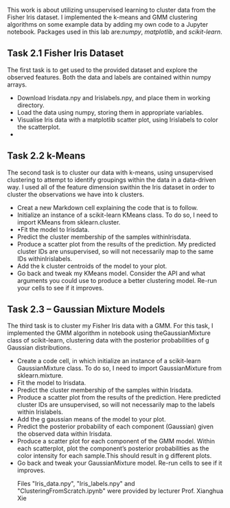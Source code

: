 This work is about utilizing unsupervised learning to cluster data from the Fisher Iris dataset. I implemented the k-means and GMM clustering algorithms on some example data by adding my own code to a Jupyter notebook.  Packages used in this lab are:<i>numpy</i>, <i>matplotlib</i>, and <i>scikit-learn</i>.

## Task 2.1 Fisher Iris Dataset
The first task is to get used to the provided dataset and explore the observed features.  Both the data and labels are contained within numpy arrays. 
<ul>
  <li>Download Irisdata.npy and Irislabels.npy, and place them in working directory.</li>
  <li>Load the data using numpy, storing them in appropriate variables.</li>
  <li>Visualise Iris data with a matplotlib scatter plot, using Irislabels to color the scatterplot.<li>
</ul>


## Task 2.2 k-Means 
The second task is to cluster our data with k-means, using unsupervised clustering to attempt to identify groupings within the data in a data-driven way.  I used all of the feature dimension swithin the Iris dataset in order to cluster the observations we have into k clusters.
<ul>
  <li>Creat a new Markdown cell explaining the code that is to follow.</li>
  <li>Initialize an  instance of  a scikit-learn KMeans class. To do so, I need to import KMeans from sklearn.cluster.</li>
  <li>•Fit the model to Irisdata.</li>
  <li>Predict the cluster membership of the samples withinIrisdata.</li>
  <li>Produce a scatter plot from the results of the prediction. My predicted cluster IDs are unsupervised, so will not necessarily map to the same IDs withinIrislabels.</li>
  <li>Add the k cluster centroids of the model to your plot.</li>
  <li>Go back and tweak my KMeans model.  Consider the API and what arguments you could use to produce a better clustering model.  Re-run your cells to see if it improves.</li>
</ul>

## Task 2.3 – Gaussian Mixture Models

The third task is to cluster my Fisher Iris data with a GMM. For this task, I implemented the GMM algorithm in notebook using theGaussianMixture class of scikit-learn, clustering data with the posterior probabilities of g Gaussian distributions.
<ul>
  <li>Create a code cell, in which initialize an instance of a scikit-learn GaussianMixture class. To do so, I need to import GaussianMixture from sklearn.mixture.</li>
  <li>Fit the model to Irisdata.</li>
  <li>Predict the cluster membership of the samples within Irisdata.</li>
  <li>Produce a scatter plot from the results of the prediction. Here predicted cluster IDs are unsupervised, so will not necessarily map to the labels within Irislabels.</li>
  <li>Add the g gaussian means of the model to your plot.</li>
  <li>Predict the posterior probability of each component (Gaussian) given the observed data within Irisdata.</li>
  <li>Produce a scatter plot for each component of the GMM model. Within each scatterplot, plot the component’s posterior probabilities as the color intensity for each sample.This should result in g different plots.</li>
  <li>Go back and tweak your GaussianMixture model. Re-run cells to see if it improves.</li>
  
Files "Iris_data.npy", "Iris_labels.npy" and "ClusteringFromScratch.ipynb" were provided by lecturer Prof. Xianghua Xie
